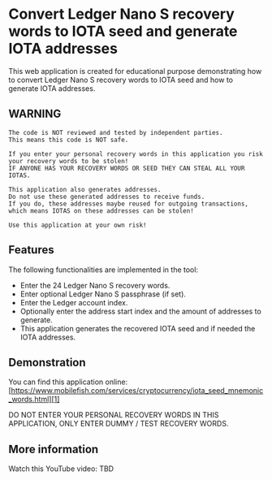 # Convert Ledger Nano S recovery words to IOTA seed and generate IOTA addresses
This web application is created for educational purpose demonstrating how to convert Ledger Nano S recovery words to IOTA seed and how to generate IOTA addresses.

[1]: https://www.mobilefish.com/services/cryptocurrency/iota_seed_mnemonic_words.html "Mobilefish.com"

## WARNING

```
The code is NOT reviewed and tested by independent parties.  
This means this code is NOT safe.

If you enter your personal recovery words in this application you risk your recovery words to be stolen!  
IF ANYONE HAS YOUR RECOVERY WORDS OR SEED THEY CAN STEAL ALL YOUR IOTAS.

This application also generates addresses.  
Do not use these generated addresses to receive funds.  
If you do, these addresses maybe reused for outgoing transactions, which means IOTAS on these addresses can be stolen!

Use this application at your own risk!
```

## Features

The following functionalities are implemented in the tool:  
- Enter the 24 Ledger Nano S recovery words.  
- Enter optional Ledger Nano S passphrase (if set).  
- Enter the Ledger account index.  
- Optionally enter the address start index and the amount of addresses to generate.  
- This application generates the recovered IOTA seed and if needed the IOTA addresses.  

## Demonstration

You can find this application online:  
[https://www.mobilefish.com/services/cryptocurrency/iota_seed_mnemonic_words.html][1]

DO NOT ENTER YOUR PERSONAL RECOVERY WORDS IN THIS APPLICATION, ONLY ENTER DUMMY / TEST RECOVERY WORDS.

## More information
Watch this YouTube video: TBD
